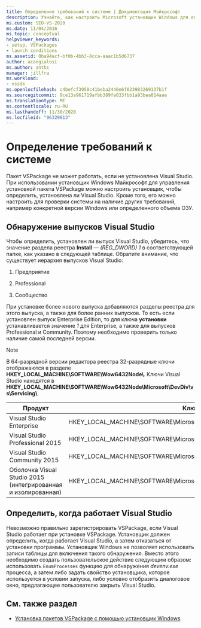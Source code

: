 ```yaml
---
title: Определение требований к системе | Документация Майкрософт
description: Узнайте, как настроить Microsoft установщик Windows для определения требований к системе, таких как установленный выпуск Visual Studio.
ms.custom: SEO-VS-2020
ms.date: 11/04/2016
ms.topic: conceptual
helpviewer_keywords:
- setup, VSPackages
- launch conditions
ms.assetid: 0ba94acf-bf0b-4bb3-8cca-aaac1b5d6737
author: acangialosi
ms.author: anthc
manager: jillfra
ms.workload:
- vssdk
ms.openlocfilehash: c4befcf3950c41beba2440e6f023983269137b1f
ms.sourcegitcommit: 9ce13a961719afbb389fa033fbb1a93bea814aae
ms.translationtype: MT
ms.contentlocale: ru-RU
ms.lasthandoff: 11/30/2020
ms.locfileid: "96329813"
---
```

# <a name="detect-system-requirements"></a>Определение требований к системе
Пакет VSPackage не может работать, если не установлена Visual Studio. При использовании установщик Windows Майкрософт для управления установкой пакета VSPackage можно настроить установщик, чтобы определить, установлена ли Visual Studio. Кроме того, его можно настроить для проверки системы на наличие других требований, например конкретной версии Windows или определенного объема ОЗУ.

## <a name="detect-visual-studio-editions"></a>Обнаружение выпусков Visual Studio
 Чтобы определить, установлен ли выпуск Visual Studio, убедитесь, что значение раздела реестра **Install** — *(REG_DWORD) 1* в соответствующей папке, как указано в следующей таблице. Обратите внимание, что существует иерархия выпусков Visual Studio:

1. Предприятие

2. Professional

3. Сообщество

При установке более нового выпуска добавляются разделы реестра для этого выпуска, а также для более ранних выпусков. То есть если установлен выпуск Enterprise Edition, то для ключа **установки** устанавливается значение *1* для Enterprise, а также для выпусков Professional и Community. Поэтому необходимо проверить только наличие самой последней версии.

> [!NOTE]
> В 64-разрядной версии редактора реестра 32-разрядные ключи отображаются в разделе **HKEY_LOCAL_MACHINE\SOFTWARE\Wow6432Node\\**. Ключи Visual Studio находятся в **HKEY_LOCAL_MACHINE\SOFTWARE\Wow6432Node\Microsoft\DevDiv\vs\Servicing\\**.

|Продукт|Ключ|
|-------------|---------|
|Visual Studio Enterprise|HKEY_LOCAL_MACHINE\SOFTWARE\Microsoft\DevDiv\vs\Servicing\14.0\enterprise|
|Visual Studio Professional 2015|HKEY_LOCAL_MACHINE\SOFTWARE\Microsoft\DevDiv\vs\Servicing\14.0\professional|
|Visual Studio Community 2015|HKEY_LOCAL_MACHINE\SOFTWARE\Microsoft\DevDiv\vs\Servicing\14.0\community|
|Оболочка Visual Studio 2015 (интегрированная и изолированная)|HKEY_LOCAL_MACHINE\SOFTWARE\Microsoft\DevDiv\vs\Servicing\14.0\isoshell|

## <a name="detect-when-visual-studio-is-running"></a>Определить, когда работает Visual Studio
 Невозможно правильно зарегистрировать VSPackage, если Visual Studio работает при установке VSPackage. Установщик должен определить, когда работает Visual Studio, а затем отказаться от установки программы. Установщик Windows не позволяет использовать записи таблицы для включения такого обнаружения. Вместо этого необходимо создать пользовательское действие следующим образом: использовать `EnumProcesses` функцию для обнаружения *devenv.exe* процесса, а затем либо задать свойство установщика, которое используется в условии запуска, либо условно отобразить диалоговое окно, предлагающее пользователю закрыть Visual Studio.

## <a name="see-also"></a>См. также раздел
- [Установка пакетов VSPackage с помощью установщик Windows](../../extensibility/internals/installing-vspackages-with-windows-installer.md)
